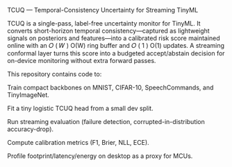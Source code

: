 TCUQ — Temporal-Consistency Uncertainty for Streaming TinyML

TCUQ is a single-pass, label-free uncertainty monitor for TinyML. It converts short-horizon temporal consistency—captured as lightweight signals on posteriors and features—into a calibrated risk score maintained online with an 
𝑂
(
𝑊
)
O(W) ring buffer and 
𝑂
(
1
)
O(1) updates. A streaming conformal layer turns this score into a budgeted accept/abstain decision for on-device monitoring without extra forward passes.

This repository contains code to:

Train compact backbones on MNIST, CIFAR-10, SpeechCommands, and TinyImageNet.

Fit a tiny logistic TCUQ head from a small dev split.

Run streaming evaluation (failure detection, corrupted-in-distribution accuracy-drop).

Compute calibration metrics (F1, Brier, NLL, ECE).

Profile footprint/latency/energy on desktop as a proxy for MCUs.
